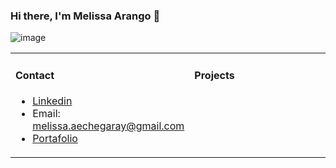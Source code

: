 ### Hi there, I'm Melissa Arango 👋

![image](https://user-images.githubusercontent.com/68023969/115975550-5bf6a680-a52b-11eb-951a-a629ff5450bb.png)

<table width="800px">
<tr>
<td valign="top" width="50%">
  
 #### Contact
  
 * [Linkedin](https://www.linkedin.com/in/emae1712/)
 * Email: melissa.aechegaray@gmail.com
 * [Portafolio](https://portafolio-melissa-arango.web.app/)
 </td>
<td valign="top" width="50%">

#### Projects

</td>
</tr>
<!--
**emae1712/emae1712** is a ✨ _special_ ✨ repository because its `README.md` (this file) appears on your GitHub profile.

Here are some ideas to get you started:

- 🔭 I’m currently working on ...
- 🌱 I’m currently learning ...
- 👯 I’m looking to collaborate on ...
- 🤔 I’m looking for help with ...
- 💬 Ask me about ...
- 📫 How to reach me: ...
- 😄 Pronouns: ...
- ⚡ Fun fact: ...
-->

<h2>📈 GitHub Stats</h2>
<p><img src="https://github-readme-stats.vercel.app/api?username=emae1712&amp;show_icons=true&theme=gotham" alt="GitHub Stats"></p>
